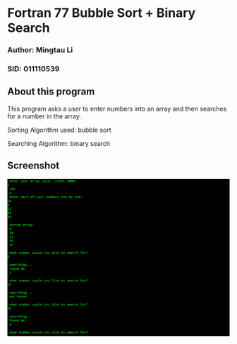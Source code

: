 # Fortran 77 Bubble Sort + Binary Search

### Author: Mingtau Li
### SID: 011110539

## About this program
This program asks a user to enter numbers into an array and then searches for a number in the array.

Sorting Algorithm used: bubble sort

Searching Algorithm: binary search

## Screenshot
![alt text](screenshot.png)

